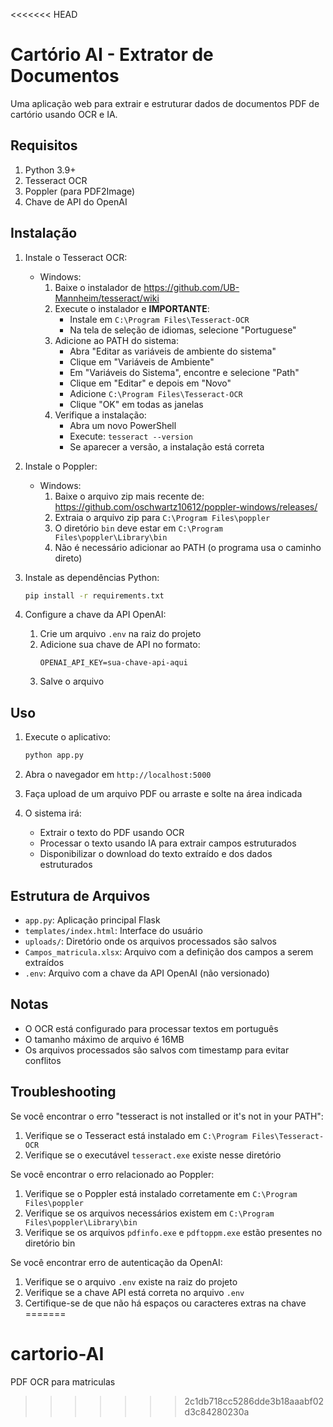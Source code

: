 <<<<<<< HEAD
# Cartório AI - Extrator de Documentos

Uma aplicação web para extrair e estruturar dados de documentos PDF de cartório usando OCR e IA.

## Requisitos

1. Python 3.9+
2. Tesseract OCR
3. Poppler (para PDF2Image)
4. Chave de API do OpenAI

## Instalação

1. Instale o Tesseract OCR:
   - Windows:
     1. Baixe o instalador de https://github.com/UB-Mannheim/tesseract/wiki
     2. Execute o instalador e **IMPORTANTE**: 
        - Instale em `C:\Program Files\Tesseract-OCR`
        - Na tela de seleção de idiomas, selecione "Portuguese"
     3. Adicione ao PATH do sistema:
        - Abra "Editar as variáveis de ambiente do sistema"
        - Clique em "Variáveis de Ambiente"
        - Em "Variáveis do Sistema", encontre e selecione "Path"
        - Clique em "Editar" e depois em "Novo"
        - Adicione `C:\Program Files\Tesseract-OCR`
        - Clique "OK" em todas as janelas
     4. Verifique a instalação:
        - Abra um novo PowerShell
        - Execute: `tesseract --version`
        - Se aparecer a versão, a instalação está correta

2. Instale o Poppler:
   - Windows:
     1. Baixe o arquivo zip mais recente de: https://github.com/oschwartz10612/poppler-windows/releases/
     2. Extraia o arquivo zip para `C:\Program Files\poppler`
     3. O diretório `bin` deve estar em `C:\Program Files\poppler\Library\bin`
     4. Não é necessário adicionar ao PATH (o programa usa o caminho direto)

3. Instale as dependências Python:
   ```bash
   pip install -r requirements.txt
   ```

4. Configure a chave da API OpenAI:
   1. Crie um arquivo `.env` na raiz do projeto
   2. Adicione sua chave de API no formato:
      ```
      OPENAI_API_KEY=sua-chave-api-aqui
      ```
   3. Salve o arquivo

## Uso

1. Execute o aplicativo:
   ```bash
   python app.py
   ```

2. Abra o navegador em `http://localhost:5000`

3. Faça upload de um arquivo PDF ou arraste e solte na área indicada

4. O sistema irá:
   - Extrair o texto do PDF usando OCR
   - Processar o texto usando IA para extrair campos estruturados
   - Disponibilizar o download do texto extraído e dos dados estruturados

## Estrutura de Arquivos

- `app.py`: Aplicação principal Flask
- `templates/index.html`: Interface do usuário
- `uploads/`: Diretório onde os arquivos processados são salvos
- `Campos_matricula.xlsx`: Arquivo com a definição dos campos a serem extraídos
- `.env`: Arquivo com a chave da API OpenAI (não versionado)

## Notas

- O OCR está configurado para processar textos em português
- O tamanho máximo de arquivo é 16MB
- Os arquivos processados são salvos com timestamp para evitar conflitos

## Troubleshooting

Se você encontrar o erro "tesseract is not installed or it's not in your PATH":
1. Verifique se o Tesseract está instalado em `C:\Program Files\Tesseract-OCR`
2. Verifique se o executável `tesseract.exe` existe nesse diretório

Se você encontrar o erro relacionado ao Poppler:
1. Verifique se o Poppler está instalado corretamente em `C:\Program Files\poppler`
2. Verifique se os arquivos necessários existem em `C:\Program Files\poppler\Library\bin`
3. Verifique se os arquivos `pdfinfo.exe` e `pdftoppm.exe` estão presentes no diretório bin

Se você encontrar erro de autenticação da OpenAI:
1. Verifique se o arquivo `.env` existe na raiz do projeto
2. Verifique se a chave API está correta no arquivo `.env`
3. Certifique-se de que não há espaços ou caracteres extras na chave
=======
# cartorio-AI
 PDF OCR para matriculas
>>>>>>> 2c1db718cc5286dde3b18aaabf02d3c84280230a
